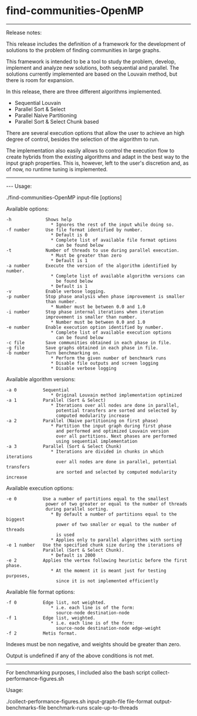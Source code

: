 # find-communities-OpenMP

*************************************************************************************************************************

Release notes:

This release includes the definition of a framework for the development of solutions to 
the problem of finding communities in large graphs. 

This framework is intended to be a tool to study the problem, develop, implement and 
analyze new solutions, both sequential and parallel. The solutions currently implemented are based
on the Louvain method, but there is room for expansion. 

In this release, there are three different algorithms implemented. 
 - Sequential Louvain
 - Parallel Sort & Select 
 - Parallel Naive Partitioning
 - Parallel Sort & Select Chunk based

There are several execution options that allow the user to achieve an high degree of control,
besides the selection of the algorithm to run. 

The implementation also easily allows to control the execution flow to create hybrids from 
the existing algorithms and adapt in the best way to the input graph properties. This is, 
however, left to the user's discretion and, as of now, no runtime tuning is implemented.

********************************************************************************


--- Usage:

./find-communities-OpenMP input-file [options]

Available options:

	-h             Shows help
	                 * Ignores the rest of the input while doing so.
	-f number      Use file format identified by number.
	                 * Default is 0
	                 * Complete list of available file format options
	                   can be found below
	-t             Number of threads to use during parallel execution.
	                 * Must be greater than zero
	                 * Default is 1
	-a number      Execute the version of the algorithm identified by number.
	                 * Complete list of available algorithm versions can
	                   be found below
	                 * Default is 1
	-v             Enable verbose logging.
	-p number      Stop phase analysis when phase improvement is smaller
	               than number.
	                 * Number must be between 0.0 and 1.0
	-i number      Stop phase internal iterations when iteration
	               improvement is smaller than number.
	                 * Number must be between 0.0 and 1.0
	-e number      Enable execution option identified by number.
	                 * Complete list of available execution options
	                   can be found below
	-c file        Save communities obtained in each phase in file.
	-g file        Save graphs obtained in each phase in file.
	-b number      Turn benchmarking on.
	                 * Perform the given number of benchmark runs
	                 * Disable file outputs and screen logging
	                 * Disable verbose logging

Available algorithm versions:

	-a 0          Sequential
	                 * Original Louvain method implementation optimized
	-a 1          Parallel (Sort & Select)
	                 * Iterations over all nodes are done in parallel,
	                   potential transfers are sorted and selected by
	                   computed modularity increase
	-a 2          Parallel (Naive partitioning on first phase)
	                 * Partition the input graph during first phase
	                   and performed and optimized Louvain version
	                   over all partitions. Next phases are performed
	                   using sequential implementation
	-a 3          Parallel (Sort & Select Chunk)
	                 * Iterations are divided in chunks in which iterations
	                   over all nodes are done in parallel, potential transfers
	                   are sorted and selected by computed modularity increase

Available execution options:

	-e 0          Use a number of partitions equal to the smallest
	               power of two greater or equal to the number of threads
	               during parallel sorting.
	                 * By default a number of partitions equal to the biggest
	                   power of two smaller or equal to the number of threads
	               	   is used
	                 * Applies only to parallel algorithms with sorting
	-e 1 number   Use the specified chunk size during the iterations of
	              Parallel (Sort & Select Chunk).
	                 * Default is 2000
	-e 2          Applies the vertex following heuristic before the first phase.
	                 * At the moment it is meant just for testing purposes,
	                   since it is not implemented efficiently

Available file format options:

	-f 0          Edge list, not weighted.
	                 * i.e. each line is of the form:
	                   source-node destination-node
	-f 1          Edge list, weighted.
	                 * i.e. each line is of the form:
	                   source-node destination-node edge-weight
	-f 2          Metis format.

Indexes must be non negative, and weights should be greater than zero.

Output is undefined if any of the above conditions is not met.


********************************************************************************

For benchmarking purposes, I included also the bash script collect-performance-figures.sh

Usage:

./collect-performance-figures.sh input-graph-file file-format output-benchmarks-file benchmark-runs scale-up-to-threads


